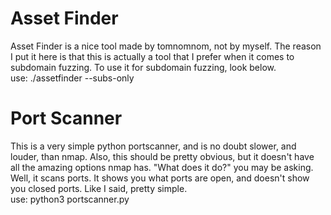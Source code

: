 # Asset Finder
Asset Finder is a nice tool made by tomnomnom, not by myself. The reason I put it here is that this is actually a tool that I prefer when it comes to subdomain fuzzing. To use it for subdomain fuzzing, look below.
<br>
use: ./assetfinder <url> --subs-only

# Port Scanner
This is a very simple python portscanner, and is no doubt slower, and louder, than nmap. Also, this should be pretty obvious, but it doesn't have all the amazing options nmap has. "What does it do?" you may be asking. Well, it scans ports. It shows you what ports are open, and doesn't show you closed ports. Like I said, pretty simple.
<br>
use: python3 portscanner.py
